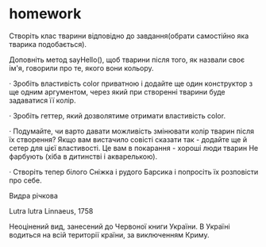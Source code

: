 # homework

Створіть клас тварини відповідно до завдання(обрати самостійно яка тварика подобається).

Доповніть метод sayHello(), щоб тварини після того, як назвали своє ім'я, говорили про те, якого вони кольору.

·         Зробіть властивість color приватною і додайте ще один  конструктор з ще одним аргументом, через який при створенні тварини буде задаватися її колір.

·         Зробіть геттер, який дозволятиме отримати властивість color.

·         Подумайте, чи варто давати можливість змінювати  колір тварин після їх створення? Якщо вам вистачило совісті сказати так - додайте ще й сетер для цієї властивості. Це вам в покарання - хороші люди тварин Не фарбують (хіба в дитинстві і акварелькою).

·         Створіть тепер білого Сніжка і рудого Барсика і попросіть їх розповісти про себе.


Видра річкова

Lutra lutra
Linnaeus, 1758

Неоцінений вид, занесений до Червоної книги України. 
В Україні водиться на всій території країни, за виключенням Криму.